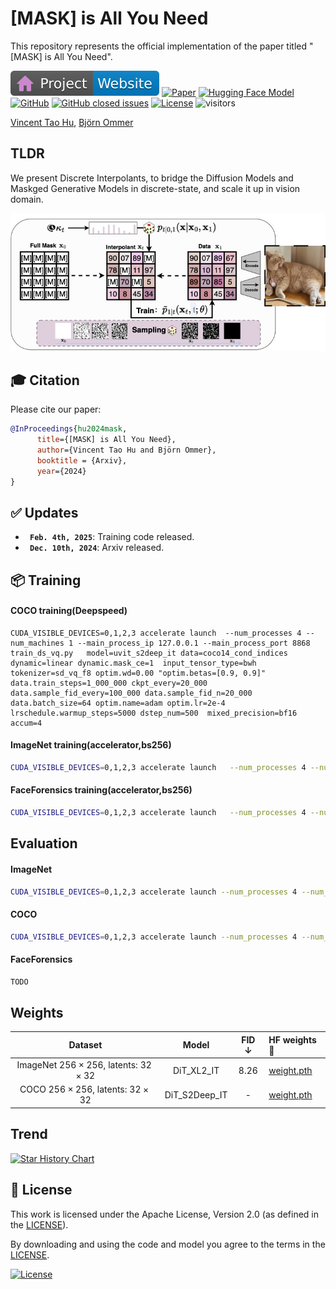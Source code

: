 # [MASK] is All You Need


This repository represents the official implementation of the paper titled "[MASK] is All You Need".

[![Website](doc/badges/badge-website.svg)](https://compvis.github.io/mask)
[![Paper](https://img.shields.io/badge/arXiv-PDF-b31b1b)](https://arxiv.org/abs/2412.06787)
[![Hugging Face Model](https://img.shields.io/badge/🤗%20Hugging%20Face-Model-green)](https://huggingface.co/collections/taohu/mask-is-all-you-need-6749a2ca0be7c4c5c055c122)
[![GitHub](https://img.shields.io/github/stars/CompVis/mask?style=social)](https://github.com/CompVis/mask)
[![GitHub closed issues](https://img.shields.io/github/issues-closed/CompVis/mask?color=success&label=Issues)](https://github.com/CompVis/mask/issues?q=is%3Aissue+is%3Aclosed) 
[![License](https://img.shields.io/badge/License-Apache--2.0-929292)](https://www.apache.org/licenses/LICENSE-2.0)
![visitors](https://visitor-badge.laobi.icu/badge?page_id=CompVis/mask)

[Vincent Tao Hu](http://taohu.me),
[Björn Ommer](https://ommer-lab.com/people/ommer/ )

## TLDR

We present Discrete Interpolants, to bridge the Diffusion Models and Maskged Generative Models in discrete-state, and scale it up in vision domain.

![teaser](./doc/method.jpg)



## 🎓 Citation

Please cite our paper:

```bibtex
@InProceedings{hu2024mask,
      title={[MASK] is All You Need},
      author={Vincent Tao Hu and Björn Ommer},
      booktitle = {Arxiv},
      year={2024}
}
```

## :white_check_mark: Updates
* **` Feb. 4th, 2025`**: Training code released.
* **` Dec. 10th, 2024`**: Arxiv released.

## 📦 Training


#### COCO training(Deepspeed)

```
CUDA_VISIBLE_DEVICES=0,1,2,3 accelerate launch  --num_processes 4 --num_machines 1 --main_process_ip 127.0.0.1 --main_process_port 8868    train_ds_vq.py   model=uvit_s2deep_it data=coco14_cond_indices dynamic=linear dynamic.mask_ce=1  input_tensor_type=bwh tokenizer=sd_vq_f8 optim.wd=0.00 "optim.betas=[0.9, 0.9]" data.train_steps=1_000_000 ckpt_every=20_000 data.sample_fid_every=100_000 data.sample_fid_n=20_000   data.batch_size=64 optim.name=adam optim.lr=2e-4 lrschedule.warmup_steps=5000 dstep_num=500  mixed_precision=bf16 accum=4
```

#### ImageNet training(accelerator,bs256)

```bash
CUDA_VISIBLE_DEVICES=0,1,2,3 accelerate launch   --num_processes 4 --num_machines 1 --main_process_ip 127.0.0.1 --main_process_port 8868    train_acc_vq.py  model=uvit_h2_it dynamic=linear   input_tensor_type=bwh tokenizer=sd_vq_f8 data=imagenet256_cond_indices data.batch_size=64 data.sample_vis_n=16 data.sample_fid_every=50_000 ckpt_every=20_000 data.train_steps=1500_000  data.sample_fid_n=5_000 optim.name=adamw optim.lr=1e-4 optim.wd=0.0 lrschedule.warmup_steps=1     mixed_precision=bf16 accum=1
```

#### FaceForensics training(accelerator,bs256)


```bash
CUDA_VISIBLE_DEVICES=0,1,2,3 accelerate launch   --num_processes 4 --num_machines 1 --main_process_ip 127.0.0.1 --main_process_port 8868 train_acc_vq.py      model=dlattte_xl2_uncond_it  dynamic=linear  input_tensor_type=btwh tokenizer=sd_vq_f8  data=ffs_indices data.sample_fid_every=10_000  data.batch_size=2  data.sample_fid_bs=1   data.sample_fid_n=10_00 data.train_steps=400_000  data.sample_vis_n=1 ckpt_latte=pretrained_ckpt/dit/DiT-XL-2-256x256.pt ds.zero_stage=2 accum=8 mixed_precision=bf16 
```


## Evaluation

#### ImageNet 

```bash 
CUDA_VISIBLE_DEVICES=0,1,2,3 accelerate launch --num_processes 4 --num_machines 1 --main_process_ip 127.0.0.1 --main_process_port 8868 sample_ds_vq.py model=dit_xl2_it dynamic=linear input_tensor_type=bwh tokenizer=sd_vq_f8 data=imagenet256_cond_indices data.batch_size=64 data.sample_vis_n=16 data.sample_fid_every=40_000 data.sample_fid_n=5_000 optim.name=adamw optim.lr=1e-4 optim.wd=0.0 lrschedule.warmup_steps=0 data.train_steps=1_400_000 ckpt_every=20_000 mixed_precision=bf16 accum=1  num_fid_samples=50000 offline.lbs=100 dynamic.disint.scheduler=linear dynamic.disint.sampler=maskgit maskgit_randomize=linear top_k=0 top_p=0  offline.save_samples_to_disk=1 sm_t=1.3  use_cfg=1 cfg_scale=2 dstep_num=20 ckpt="in256_ditxl2_it_1220000.pt"
```

#### COCO

```bash
CUDA_VISIBLE_DEVICES=0,1,2,3 accelerate launch --num_processes 4 --num_machines 1 --main_process_ip 127.0.0.1 --main_process_port 8868  sample_acc_vq.py model=uvit_s2deep_it data=coco14_cond_indices dynamic=linear dynamic.mask_ce=1 input_tensor_type=bwh tokenizer=sd_vq_f8 optim.wd=0.00 "optim.betas=[0.9, 0.9]" data.train_steps=1_000_000 ckpt_every=20_000 data.sample_fid_every=100_000 data.sample_fid_n=20_000 data.batch_size=64 optim.name=adam optim.lr=2e-4 lrschedule.warmup_steps=5000 dstep_num=500 mixed_precision=bf16   num_fid_samples=50000 offline.lbs=100 dynamic.disint.scheduler=linear dynamic.disint.sampler=maskgit maskgit_randomize=linear top_k=0 top_p=0  offline.save_samples_to_disk=1 sm_t=1.3  use_cfg=1 cfg_scale=2 dstep_num=20  ckpt="coco14_uvit_s2deep_it_1600000.pt"
```

#### FaceForensics 

```bash 
TODO
```

## Weights

|   Dataset   | Model | FID $\downarrow$ | HF weights🤗                                                                        |
|:----------:|:-----:|:-------:|:------------------------------------------------------------------------------------|
|  ImageNet $256\times 256$, latents: $32\times 32$| DiT_XL2_IT   |  8.26   | [weight.pth](https://huggingface.co/CompVis/discrete_interpolants/blob/main/in256_ditxl2_it_1220000.pt) |
|  COCO $256\times 256$, latents: $32\times 32$| DiT_S2Deep_IT   |  -   | [weight.pth](https://huggingface.co/CompVis/discrete_interpolants/blob/main/coco14_uvit_s2deep_it_1600000.pt) |


## Trend

[![Star History Chart](https://api.star-history.com/svg?repos=CompVis/mask&type=Date)](https://star-history.com/#CompVis/mask&Date)


## 🎫 License

This work is licensed under the Apache License, Version 2.0 (as defined in the [LICENSE](LICENSE.txt)).

By downloading and using the code and model you agree to the terms in the  [LICENSE](LICENSE.txt).

[![License](https://img.shields.io/badge/License-Apache--2.0-929292)](https://www.apache.org/licenses/LICENSE-2.0)





